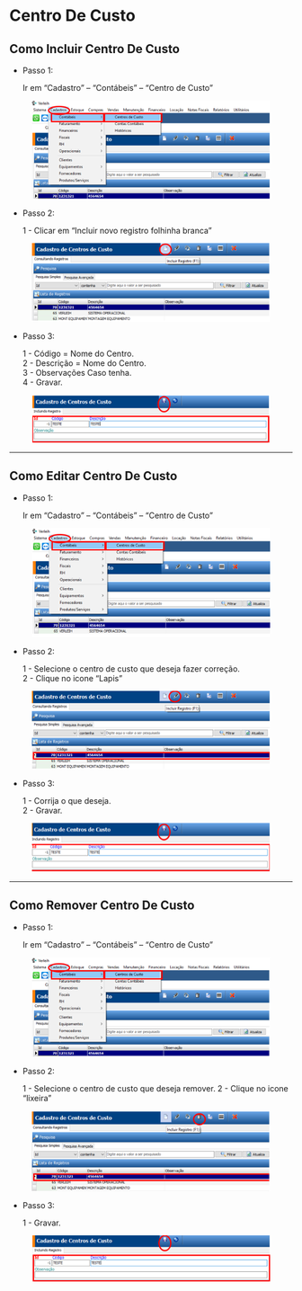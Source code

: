# Centro De Custo

## Como Incluir Centro De Custo

*   Passo 1:

    Ir em “Cadastro” – “Contábeis” – “Centro de Custo”

<figure><img src="../../../.gitbook/assets/image (42).png" alt=""><figcaption></figcaption></figure>

*   Passo 2:

    1 - Clicar em “Incluir novo registro folhinha branca”

<figure><img src="../../../.gitbook/assets/image (1) (1) (1) (1) (1) (1).png" alt=""><figcaption></figcaption></figure>

*   Passo 3:

    1 - Código = Nome do Centro.\
    2 - Descrição = Nome do Centro.\
    3 - Observações Caso tenha.\
    4 - Gravar.

<figure><img src="../../../.gitbook/assets/image (2) (1) (1) (1) (1) (1).png" alt=""><figcaption></figcaption></figure>

***

## Como Editar Centro De Custo

*   Passo 1:

    Ir em “Cadastro” – “Contábeis” – “Centro de Custo”

<figure><img src="../../../.gitbook/assets/image (3) (1) (1) (1) (1).png" alt=""><figcaption></figcaption></figure>

*   Passo 2:

    1 - Selecione o centro de custo que deseja fazer correção.\
    2 - Clique no icone “Lapis”

<figure><img src="../../../.gitbook/assets/image (4) (1) (1) (1).png" alt=""><figcaption></figcaption></figure>

*   Passo 3:

    1 - Corrija o que deseja.\
    2 - Gravar.

<figure><img src="../../../.gitbook/assets/image (5) (1) (1) (1).png" alt=""><figcaption></figcaption></figure>

***

## Como Remover Centro De Custo

*   Passo 1:

    Ir em “Cadastro” – “Contábeis” – “Centro de Custo”

<figure><img src="../../../.gitbook/assets/image (6) (1) (1) (1).png" alt=""><figcaption></figcaption></figure>

*   Passo 2:

    1 - Selecione o centro de custo que deseja remover. 2 - Clique no icone “lixeira”

<figure><img src="../../../.gitbook/assets/image (7) (1) (1) (1).png" alt=""><figcaption></figcaption></figure>

*   Passo 3:

    1 - Gravar.

<figure><img src="../../../.gitbook/assets/image (631).png" alt=""><figcaption></figcaption></figure>
